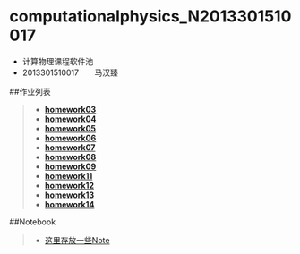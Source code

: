 # computationalphysics_N2013301510017
- 计算物理课程软件池  
- 2013301510017　　马汉臻

##作业列表
> - [**homework03**](https://github.com/mma2101/computationalphysics_N2013301510017/blob/master/homework03.md)
> - [**homework04**](https://github.com/mma2101/computationalphysics_N2013301510017/blob/master/homework04.md)
> - [**homework05**](https://github.com/mma2101/computationalphysics_N2013301510017/blob/master/Chapter_1/homework05.md)
> - [**homework06**](https://github.com/mma2101/computationalphysics_N2013301510017/blob/master/Chapter_2/homework06.md)
> - [**homework07**](https://github.com/mma2101/computationalphysics_N2013301510017/blob/master/Chapter_2/homework07.md)  
> - [**homework08**](https://github.com/mma2101/computationalphysics_N2013301510017/blob/master/Chapter_3/homework08.md)  
> - [**homework09**](https://github.com/mma2101/computationalphysics_N2013301510017/blob/master/Chapter_3/homework09.md)  
> - [**homework11**](https://github.com/mma2101/computationalphysics_N2013301510017/blob/master/Chapter_4/homework11.md)  
> - [**homework12**](https://github.com/mma2101/computationalphysics_N2013301510017/blob/master/Chapter_4/homework12.md)  
> - [**homework13**](https://github.com/mma2101/computationalphysics_N2013301510017/blob/master/Chapter_5/homework13.md)  
> - [**homework14**](https://github.com/mma2101/computationalphysics_N2013301510017/blob/master/Chapter_6/homework14.md)  

##Notebook
> - [这里存放一些Note](https://github.com/mma2101/computationalphysics_N2013301510017/blob/master/Notebook.md)
